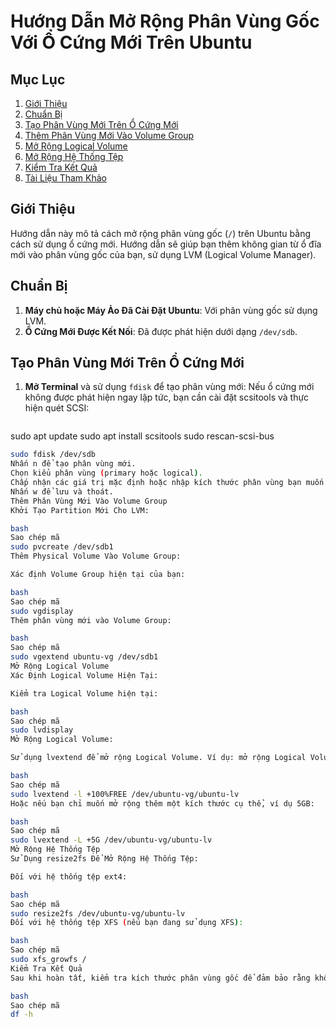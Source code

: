 # Hướng Dẫn Mở Rộng Phân Vùng Gốc Với Ổ Cứng Mới Trên Ubuntu

## Mục Lục
1. [Giới Thiệu](#giới-thiệu)
2. [Chuẩn Bị](#chuẩn-bị)
3. [Tạo Phân Vùng Mới Trên Ổ Cứng Mới](#tạo-phân-vùng-mới-trên-ổ-cứng-mới)
4. [Thêm Phân Vùng Mới Vào Volume Group](#thêm-phân-vùng-mới-vào-volume-group)
5. [Mở Rộng Logical Volume](#mở-rộng-logical-volume)
6. [Mở Rộng Hệ Thống Tệp](#mở-rộng-hệ-thống-tệp)
7. [Kiểm Tra Kết Quả](#kiểm-tra-kết-quả)
8. [Tài Liệu Tham Khảo](#tài-liệu-tham-khảo)

## Giới Thiệu

Hướng dẫn này mô tả cách mở rộng phân vùng gốc (`/`) trên Ubuntu bằng cách sử dụng ổ cứng mới. Hướng dẫn sẽ giúp bạn thêm không gian từ ổ đĩa mới vào phân vùng gốc của bạn, sử dụng LVM (Logical Volume Manager).

## Chuẩn Bị

1. **Máy chủ hoặc Máy Ảo Đã Cài Đặt Ubuntu**: Với phân vùng gốc sử dụng LVM.
2. **Ổ Cứng Mới Được Kết Nối**: Đã được phát hiện dưới dạng `/dev/sdb`.

## Tạo Phân Vùng Mới Trên Ổ Cứng Mới

1. **Mở Terminal** và sử dụng `fdisk` để tạo phân vùng mới:
Nếu ổ cứng mới không được phát hiện ngay lập tức, bạn cần cài đặt scsitools và thực hiện quét SCSI:
   ```bash
sudo apt update
sudo apt install scsitools
sudo rescan-scsi-bus
   ```bash
   sudo fdisk /dev/sdb
Nhấn n để tạo phân vùng mới.
Chọn kiểu phân vùng (primary hoặc logical).
Chấp nhận các giá trị mặc định hoặc nhập kích thước phân vùng bạn muốn (thường là toàn bộ ổ đĩa).
Nhấn w để lưu và thoát.
Thêm Phân Vùng Mới Vào Volume Group
Khởi Tạo Partition Mới Cho LVM:

bash
Sao chép mã
sudo pvcreate /dev/sdb1
Thêm Physical Volume Vào Volume Group:

Xác định Volume Group hiện tại của bạn:

bash
Sao chép mã
sudo vgdisplay
Thêm phân vùng mới vào Volume Group:

bash
Sao chép mã
sudo vgextend ubuntu-vg /dev/sdb1
Mở Rộng Logical Volume
Xác Định Logical Volume Hiện Tại:

Kiểm tra Logical Volume hiện tại:

bash
Sao chép mã
sudo lvdisplay
Mở Rộng Logical Volume:

Sử dụng lvextend để mở rộng Logical Volume. Ví dụ: mở rộng Logical Volume ubuntu-lv trong Volume Group ubuntu-vg để sử dụng toàn bộ không gian mới:

bash
Sao chép mã
sudo lvextend -l +100%FREE /dev/ubuntu-vg/ubuntu-lv
Hoặc nếu bạn chỉ muốn mở rộng thêm một kích thước cụ thể, ví dụ 5GB:

bash
Sao chép mã
sudo lvextend -L +5G /dev/ubuntu-vg/ubuntu-lv
Mở Rộng Hệ Thống Tệp
Sử Dụng resize2fs Để Mở Rộng Hệ Thống Tệp:

Đối với hệ thống tệp ext4:

bash
Sao chép mã
sudo resize2fs /dev/ubuntu-vg/ubuntu-lv
Đối với hệ thống tệp XFS (nếu bạn đang sử dụng XFS):

bash
Sao chép mã
sudo xfs_growfs /
Kiểm Tra Kết Quả
Sau khi hoàn tất, kiểm tra kích thước phân vùng gốc để đảm bảo rằng không gian đã được mở rộng thành công:

bash
Sao chép mã
df -h
